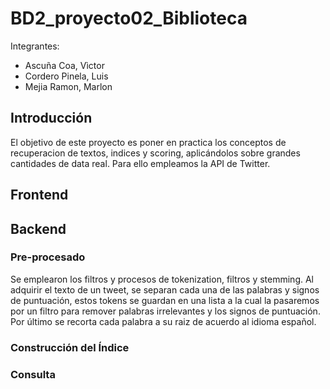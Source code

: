 # BD2_proyecto02_Biblioteca

Integrantes:
- Ascuña Coa, Vìctor
- Cordero Pinela, Luis
- Mejia Ramon, Marlon

## Introducción

El objetivo de este proyecto es poner en practica los conceptos de recuperacion de textos, indices y scoring, aplicándolos sobre grandes cantidades de data real. Para ello empleamos la API de Twitter.

## Frontend



## Backend

### Pre-procesado
Se emplearon los filtros y procesos de tokenization, filtros y stemming. Al adquirir el texto de un tweet, se separan cada una de las palabras y signos de puntuación, estos tokens se guardan en una lista a la cual la pasaremos por un filtro para remover palabras irrelevantes y los signos de puntuación. Por último se recorta cada palabra a su raiz de acuerdo al idioma español.  

### Construcción del Índice



### Consulta


